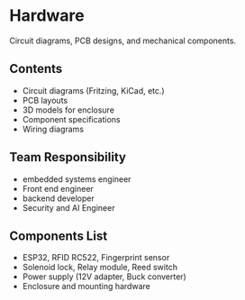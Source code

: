 # Hardware

Circuit diagrams, PCB designs, and mechanical components.

## Contents

- Circuit diagrams (Fritzing, KiCad, etc.)
- PCB layouts
- 3D models for enclosure
- Component specifications
- Wiring diagrams

## Team Responsibility

- embedded systems engineer
- Front end engineer
- backend developer
- Security and AI Engineer

## Components List

- ESP32, RFID RC522, Fingerprint sensor
- Solenoid lock, Relay module, Reed switch
- Power supply (12V adapter, Buck converter)
- Enclosure and mounting hardware
